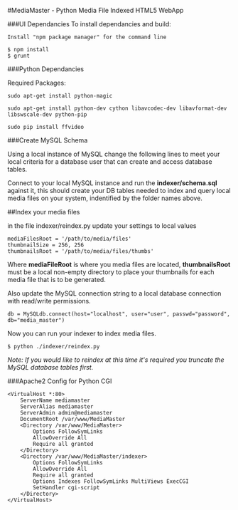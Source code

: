 #MediaMaster - Python Media File Indexed HTML5 WebApp

###UI Dependancies
	To install dependancies and build:

	Install "npm package manager" for the command line

	$ npm install
	$ grunt

###Python Dependancies

Required Packages:

	sudo apt-get install python-magic

	sudo apt-get install python-dev cython libavcodec-dev libavformat-dev libswscale-dev python-pip

	sudo pip install ffvideo

###Create MySQL Schema

Using a local instance of MySQL change the following lines to meet your local criteria for a database user that can create and access database tables.

Connect to your local MySQL instance and run the **indexer/schema.sql** against it, this should create your DB tables needed to index and query local media files on your system, indentified by the folder names above.

##Index your media files

in the file indexer/reindex.py update your settings to local values

	mediaFilesRoot = '/path/to/media/files'
	thumbnailSize = 256, 256
	thumbnailsRoot = '/path/to/media/files/thumbs'

Where **mediaFileRoot** is where you media files are located, **thumbnailsRoot** must be a local non-empty directory to place your thumbnails for each media file that is to be generated.

Also update the MySQL connection string to a local database connection with read/write permissions.

	db = MySQLdb.connect(host="localhost", user="user", passwd="password", db="media_master")

Now you can run your indexer to index media files.

	$ python ./indexer/reindex.py

*Note: If you would like to reindex at this time it's required you truncate the MySQL database tables first.*

###Apache2 Config for Python CGI

	<VirtualHost *:80>
		ServerName mediamaster
		ServerAlias mediamaster
		ServerAdmin admin@mediamaster
		DocumentRoot /var/www/MediaMaster
		<Directory /var/www/MediaMaster>
			Options FollowSymLinks
			AllowOverride All
			Require all granted
		</Directory>
		<Directory /var/www/MediaMaster/indexer>
			Options FollowSymLinks
			AllowOverride All
			Require all granted
	    	Options Indexes FollowSymLinks MultiViews ExecCGI
	    	SetHandler cgi-script
		</Directory>
	</VirtualHost>
